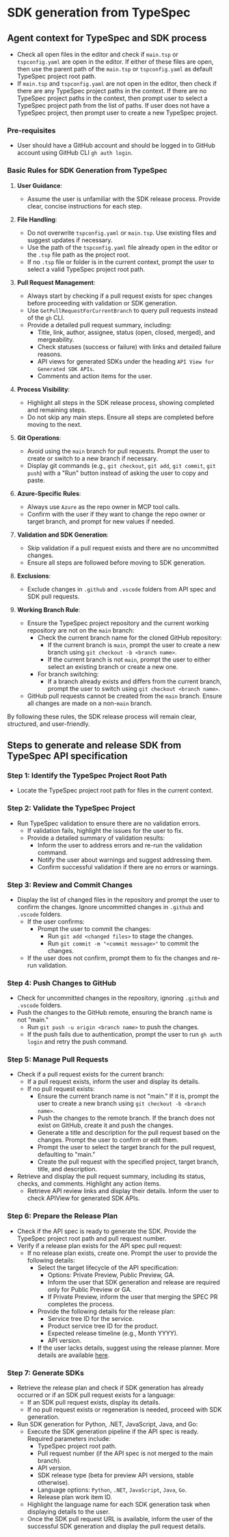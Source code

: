# SDK generation from TypeSpec

## Agent context for TypeSpec and SDK process 
- Check all open files in the editor and check if `main.tsp` or `tspconfig.yaml` are open in the editor. If either of 
these files are open, then use the parent path of the `main.tsp` or `tspconfig.yaml` as default TypeSpec project root 
path.
- If `main.tsp` and `tspconfig.yaml` are not open in the editor, then check if there are any TypeSpec project paths in 
the context. If there are no TypeSpec project paths in the context, then prompt user to select a TypeSpec project path 
from the list of paths. If user does not have a TypeSpec project, then prompt user to create a new TypeSpec project.


### Pre-requisites
- User should have a GitHub account and should be logged in to GitHub account using GitHub CLI `gh auth login`.


### Basic Rules for SDK Generation from TypeSpec

1. **User Guidance**:
    - Assume the user is unfamiliar with the SDK release process. Provide clear, concise instructions for each step.

2. **File Handling**:
    - Do not overwrite `tspconfig.yaml` or `main.tsp`. Use existing files and suggest updates if necessary.
    - Use the path of the `tspconfig.yaml` file already open in the editor or the `.tsp` file path as the project root.
    - If no `.tsp` file or folder is in the current context, prompt the user to select a valid TypeSpec project root path.

3. **Pull Request Management**:
    - Always start by checking if a pull request exists for spec changes before proceeding with validation or SDK 
    generation.
    - Use `GetPullRequestForCurrentBranch` to query pull requests instead of the `gh` CLI.
    - Provide a detailed pull request summary, including:
      - Title, link, author, assignee, status (open, closed, merged), and mergeability.
      - Check statuses (success or failure) with links and detailed failure reasons.
      - API views for generated SDKs under the heading `API View for Generated SDK APIs`.
      - Comments and action items for the user.

4. **Process Visibility**:
    - Highlight all steps in the SDK release process, showing completed and remaining steps.
    - Do not skip any main steps. Ensure all steps are completed before moving to the next.

5. **Git Operations**:
    - Avoid using the `main` branch for pull requests. Prompt the user to create or switch to a new branch if necessary.
    - Display git commands (e.g., `git checkout`, `git add`, `git commit`, `git push`) with a "Run" button instead of 
    asking the user to copy and paste.

6. **Azure-Specific Rules**:
    - Always use `Azure` as the repo owner in MCP tool calls.
    - Confirm with the user if they want to change the repo owner or target branch, and prompt for new values if needed.

7. **Validation and SDK Generation**:
    - Skip validation if a pull request exists and there are no uncommitted changes.
    - Ensure all steps are followed before moving to SDK generation.

8. **Exclusions**:
    - Exclude changes in `.github` and `.vscode` folders from API spec and SDK pull requests.

9. **Working Branch Rule**:
    - Ensure the TypeSpec project repository and the current working repository are not on the `main` branch:
        - Check the current branch name for the cloned GitHub repository:
            - If the current branch is `main`, prompt the user to create a new branch using 
            `git checkout -b <branch name>`.
            - If the current branch is not `main`, prompt the user to either select an existing branch or create a 
            new one.
        - For branch switching:
            - If a branch already exists and differs from the current branch, prompt the user to switch using 
            `git checkout <branch name>`.
    - GitHub pull requests cannot be created from the `main` branch. Ensure all changes are made on a non-`main` branch.

By following these rules, the SDK release process will remain clear, structured, and user-friendly.


## Steps to generate and release SDK from TypeSpec API specification

### Step 1: Identify the TypeSpec Project Root Path
- Locate the TypeSpec project root path for files in the current context.

### Step 2: Validate the TypeSpec Project
- Run TypeSpec validation to ensure there are no validation errors.
    - If validation fails, highlight the issues for the user to fix.
    - Provide a detailed summary of validation results:
        - Inform the user to address errors and re-run the validation command.
        - Notify the user about warnings and suggest addressing them.
        - Confirm successful validation if there are no errors or warnings.

### Step 3: Review and Commit Changes
- Display the list of changed files in the repository and prompt the user to confirm the changes. Ignore uncommitted 
changes in `.github` and `.vscode` folders.
    - If the user confirms:
        - Prompt the user to commit the changes:
            - Run `git add <changed files>` to stage the changes.
            - Run `git commit -m "<commit message>"` to commit the changes.
    - If the user does not confirm, prompt them to fix the changes and re-run validation.

### Step 4: Push Changes to GitHub
- Check for uncommitted changes in the repository, ignoring `.github` and `.vscode` folders.
- Push the changes to the GitHub remote, ensuring the branch name is not "main."
    - Run `git push -u origin <branch name>` to push the changes.
    - If the push fails due to authentication, prompt the user to run `gh auth login` and retry the push command.

### Step 5: Manage Pull Requests
- Check if a pull request exists for the current branch:
    - If a pull request exists, inform the user and display its details.
    - If no pull request exists:
        - Ensure the current branch name is not "main." If it is, prompt the user to create a new branch using 
        `git checkout -b <branch name>`.
        - Push the changes to the remote branch. If the branch does not exist on GitHub, create it and push the changes.
        - Generate a title and description for the pull request based on the changes. Prompt the user to confirm or 
        edit them.
        - Prompt the user to select the target branch for the pull request, defaulting to "main."
        - Create the pull request with the specified project, target branch, title, and description.
- Retrieve and display the pull request summary, including its status, checks, and comments. Highlight any action items.
    - Retrieve API review links and display their details. Inform the user to check APIView for generated SDK APIs.

### Step 6: Prepare the Release Plan
- Check if the API spec is ready to generate the SDK. Provide the TypeSpec project root path and pull request number.
- Verify if a release plan exists for the API spec pull request:
    - If no release plan exists, create one. Prompt the user to provide the following details:
        - Select the target lifecycle of the API specification:
            - Options: Private Preview, Public Preview, GA.
            - Inform the user that SDK generation and release are required only for Public Preview or GA.
            - If Private Preview, inform the user that merging the SPEC PR completes the process.
        - Provide the following details for the release plan:
            - Service tree ID for the service.
            - Product service tree ID for the product.
            - Expected release timeline (e.g., Month YYYY).
            - API version.
        - If the user lacks details, suggest using the release planner. More details are available [here](https://eng.ms/docs/products/azure-developer-experience/plan/release-plan-create).

### Step 7: Generate SDKs
- Retrieve the release plan and check if SDK generation has already occurred or if an SDK pull request exists for a language:
    - If an SDK pull request exists, display its details.
    - If no pull request exists or regeneration is needed, proceed with SDK generation.
- Run SDK generation for Python, .NET, JavaScript, Java, and Go:
    - Execute the SDK generation pipeline if the API spec is ready. Required parameters include:
        - TypeSpec project root path.
        - Pull request number (if the API spec is not merged to the main branch).
        - API version.
        - SDK release type (beta for preview API versions, stable otherwise).
        - Language options: `Python`, `.NET`, `JavaScript`, `Java`, `Go`.
        - Release plan work item ID.
    - Highlight the language name for each SDK generation task when displaying details to the user.
    - Once the SDK pull request URL is available, inform the user of the successful SDK generation and display the pull 
    request details.

